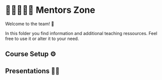 # 👩🏿‍🏫👨‍🏫 Mentors Zone
Welcome to the team! 👏   

In this folder you find information and additional teaching ressources. Feel free to use it or alter it to your need. 

## Course Setup ⚙️

## Presentations 👨‍🏫   


